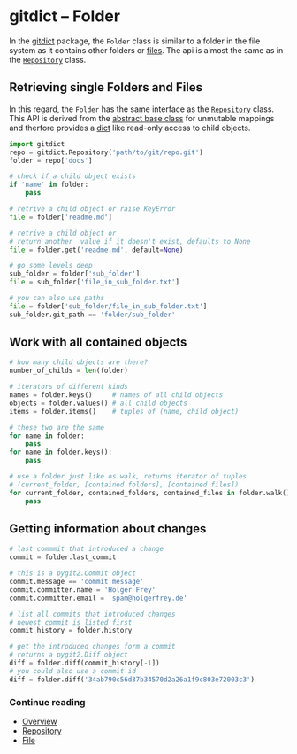 gitdict – Folder
================

In the [gitdict][] package, the `Folder` class is similar to a folder in the file system as it contains other folders or [files][gd_file]. The api is almost the same as in the [`Repository`][gd_repo] class.


Retrieving single Folders and Files
-----------------------------------

In this regard, the `Folder` has the same interface as the [`Repository`][gd_repo] class. This API is derived from the [abstract base class][abc] for unmutable mappings and therfore provides a [dict][] like read-only access to child objects.

```python
import gitdict
repo = gitdict.Repository('path/to/git/repo.git')
folder = repo['docs']

# check if a child object exists
if 'name' in folder:
    pass

# retrive a child object or raise KeyError
file = folder['readme.md']

# retrive a child object or 
# return another  value if it doesn't exist, defaults to None
file = folder.get('readme.md', default=None)

# go some levels deep
sub_folder = folder['sub_folder'] 
file = sub_folder['file_in_sub_folder.txt']

# you can also use paths 
file = folder['sub_folder/file_in_sub_folder.txt']
sub_folder.git_path == 'folder/sub_folder'
```

Work with all contained objects
-------------------------------

```python
# how many child objects are there?
number_of_childs = len(folder)

# iterators of different kinds
names = folder.keys()     # names of all child objects
objects = folder.values() # all child objects
items = folder.items()    # tuples of (name, child object)

# these two are the same
for name in folder:
    pass
for name in folder.keys():
    pass

# use a folder just like os.walk, returns iterator of tuples 
# (current_folder, [contained folders], [contained files])
for current_folder, contained_folders, contained_files in folder.walk()
    pass
```

Getting information about changes
---------------------------------

```python
# last commmit that introduced a change
commit = folder.last_commit

# this is a pygit2.Commit object
commit.message == 'commit message'
commit.committer.name = 'Holger Frey'
commit.committer.email = 'spam@holgerfrey.de'

# list all commits that introduced changes
# newest commit is listed first
commit_history = folder.history

# get the introduced changes form a commit
# returns a pygit2.Diff object
diff = folder.diff(commit_history[-1])
# you could also use a commit id
diff = folder.diff('34ab790c56d37b34570d2a26a1f9c803e72003c3')
```

### Continue reading

- [Overview][gitdict]
- [Repository][gd_repo]
- [File][gd_file]


[git]:       http://git-scm.com
[abc]:       https://docs.python.org/3/library/collections.abc.html#collections.abc.Mapping
[dict]:      https://docs.python.org/3.5/library/stdtypes.html#mapping-types-dict
[gitdict]:   https://github.com/holgi/gitdict
[gd_repo]:   repository.md
[gd_folder]: folder.md
[gd_file]:   file.md